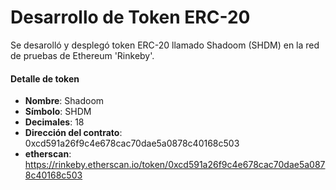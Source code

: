 # Desarrollo de Token ERC-20
Se desarolló y desplegó token ERC-20 llamado Shadoom (SHDM) en la red de pruebas de Ethereum 'Rinkeby'.

#### Detalle de token
- **Nombre**: Shadoom
- **Símbolo**: SHDM
- **Decimales**: 18
- **Dirección del contrato**: 0xcd591a26f9c4e678cac70dae5a0878c40168c503
- **etherscan**: https://rinkeby.etherscan.io/token/0xcd591a26f9c4e678cac70dae5a0878c40168c503